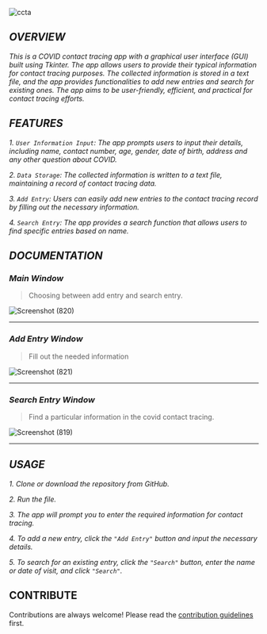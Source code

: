 ![ccta](https://github.com/laivwxyz/Contact-Tracing-App/assets/129714181/916ca6de-a328-45c4-b8e1-03d98ea7441c)

## _OVERVIEW_
_This is a COVID contact tracing app with a graphical user interface (GUI) built using Tkinter. The app allows users to provide their typical information for contact tracing purposes. The collected information is stored in a text file, and the app provides functionalities to add new entries and search for existing ones. The app aims to be user-friendly, efficient, and practical for contact tracing efforts._

## _FEATURES_

_1. `User Information Input`: The app prompts users to input their details, including name, contact number, age, gender, date of birth, address and any other question about COVID._

_2. `Data Storage`: The collected information is written to a text file, maintaining a record of contact tracing data._

_3. `Add Entry`: Users can easily add new entries to the contact tracing record by filling out the necessary information._

_4. `Search Entry`: The app provides a search function that allows users to find specific entries based on name._

## _DOCUMENTATION_

### _Main Window_

> Choosing between add entry and search entry.

![Screenshot (820)](https://github.com/laivwxyz/Contact-Tracing-App/assets/129714181/f25b037b-1b3a-42ce-83b4-052151a9382b)

---

### _Add Entry Window_

> Fill out the needed information

![Screenshot (821)](https://github.com/laivwxyz/Contact-Tracing-App/assets/129714181/8fc3a563-8840-4322-8913-2d88f7cc50de)

---

### _Search Entry Window_

> Find a particular information in the covid contact tracing.

![Screenshot (819)](https://github.com/laivwxyz/Contact-Tracing-App/assets/129714181/2c2efd03-34eb-47fd-9ca3-1cb6c488fe5a)

---

## _USAGE_

_1. Clone or download the repository from GitHub._

_2. Run the file._

_3. The app will prompt you to enter the required information for contact tracing._

_4. To add a new entry, click the `"Add Entry"` button and input the necessary details._

_5. To search for an existing entry, click the `"Search"` button, enter the name or date of visit, and click `"Search"`._

## CONTRIBUTE

Contributions are always welcome! Please read the [contribution guidelines](https://github.com/matiassingers/awesome-readme/blob/master/contributing.md) first.
